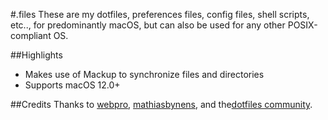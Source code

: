 #.files
These are my dotfiles, preferences files, config files, shell scripts, etc.., for predominantly macOS, but can also be used for any other POSIX-compliant OS.

##Highlights
* Makes use of Mackup to synchronize files and directories
* Supports macOS 12.0+ 

##Credits
Thanks to [webpro](https://github.com/webpro/dotfiles/), [mathiasbynens](https://github.com/mathiasbynens/dotfiles), and the[dotfiles community](https://dotfiles.github.io/).

